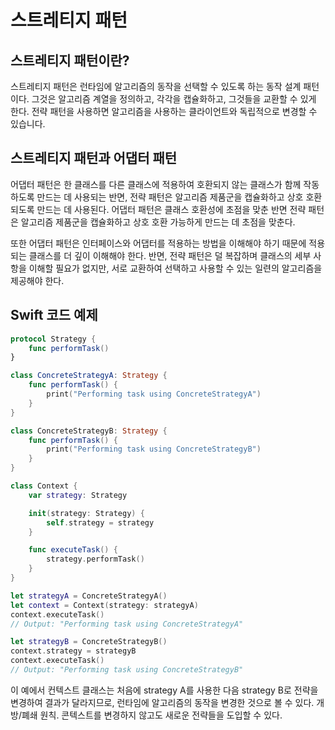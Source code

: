# 스트레티지 패턴
## 스트레티지 패턴이란?
스트레티지 패턴은 런타임에 알고리즘의 동작을 선택할 수 있도록 하는 동작 설계 패턴이다. 그것은 알고리즘 계열을 정의하고, 각각을 캡슐화하고, 그것들을 교환할 수 있게 한다. 전략 패턴을 사용하면 알고리즘을 사용하는 클라이언트와 독립적으로 변경할 수 있습니다.

## 스트레티지 패턴과 어댑터 패턴
어댑터 패턴은 한 클래스를 다른 클래스에 적용하여 호환되지 않는 클래스가 함께 작동하도록 만드는 데 사용되는 반면, 전략 패턴은 알고리즘 제품군을 캡슐화하고 상호 호환되도록 만드는 데 사용된다. 어댑터 패턴은 클래스 호환성에 초점을 맞춘 반면 전략 패턴은 알고리즘 제품군을 캡슐화하고 상호 호환 가능하게 만드는 데 초점을 맞춘다.

또한 어댑터 패턴은 인터페이스와 어댑터를 적용하는 방법을 이해해야 하기 때문에 적용되는 클래스를 더 깊이 이해해야 한다. 반면, 전략 패턴은 덜 복잡하며 클래스의 세부 사항을 이해할 필요가 없지만, 서로 교환하여 선택하고 사용할 수 있는 일련의 알고리즘을 제공해야 한다.

## Swift 코드 예제
```Swift
protocol Strategy {
    func performTask()
}

class ConcreteStrategyA: Strategy {
    func performTask() {
        print("Performing task using ConcreteStrategyA")
    }
}

class ConcreteStrategyB: Strategy {
    func performTask() {
        print("Performing task using ConcreteStrategyB")
    }
}

class Context {
    var strategy: Strategy

    init(strategy: Strategy) {
        self.strategy = strategy
    }

    func executeTask() {
        strategy.performTask()
    }
}

let strategyA = ConcreteStrategyA()
let context = Context(strategy: strategyA)
context.executeTask() 
// Output: "Performing task using ConcreteStrategyA"

let strategyB = ConcreteStrategyB()
context.strategy = strategyB
context.executeTask()
// Output: "Performing task using ConcreteStrategyB"
```
이 예에서 컨텍스트 클래스는 처음에 strategy A를 사용한 다음 strategy B로 전략을 변경하여 결과가 달라지므로, 런타임에 알고리즘의 동작을 변경한 것으로 볼 수 있다.
개방/폐쇄 원칙. 콘텍스트를 변경하지 않고도 새로운 전략들을 도입할 수 있다.